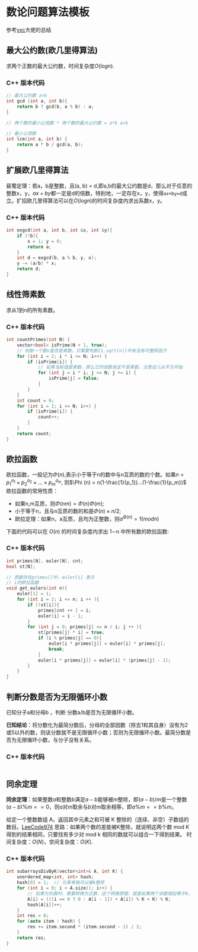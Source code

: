 # 数论问题算法模板

参考[yxc](https://www.acwing.com/blog/content/28/)大佬的总结

## 最大公约数(欧几里得算法)

求两个正数的最大公约数，时间复杂度$O(logn)$.

### C++ 版本代码

```c++
// 最大公约数 a>b
int gcd (int a, int b){
    return b ? gcd(b, a % b) : a;
}

// 两个数的最小公倍数 * 两个数的最大公约数 = a*b a>b

// 最小公倍数
int lcm(int a, int b) {
    return a * b / gcd(a, b);
}
```

## 扩展欧几里得算法

裴蜀定理：若a，b是整数，且(a, b) = d,即a,b的最大公约数是d，那么对于任意的整数x，y，$ax+by$都一定是d的倍数，特别地，一定存在x，y，使得`ax+by=d`成立。扩招欧几里得算法可以在$O(logn)$的时间复杂度内求出系数x，y。

### C++ 版本代码

```c++
int exgcd(int a, int b, int &x, int &y){
    if (!b){
        x = 1; y = 0;
        return a;
    }
    int d = exgcd(b, a % b, y, x);
    y -= (a/b) * x;
    return d;
}
```

## 线性筛素数

求从1到n的所有素数。

### C++ 版本代码

```c++
int countPrimes(int N) {
    vector<bool> isPrime(N + 1, true);
    // 判断一个数n是否是素数，只需要判断[1,sqrt(n)]中有没有可整除因子
    for (int i = 2; i * i <= N; i++) {
        if (isPrime[i]) {
            // 如果当前值是素数，那么它的倍数肯定不是素数，注意这儿从平方开始
            for (int j = i * i; j <= N; j += i) {
                isPrime[j] = false;
            }
        }
    }
    int count = 0;
    for (int i = 2; i <= N; i++) {
        if (isPrime[i]) {
            count++;
        }
    }
    return count;
}
```

## 欧拉函数

欧拉函数，一般记为$\Phi (n)$,表示小于等于n的数中与n互质的数的个数。如果$n=p_1^{a_1}\times p_2^{a_2}\times ... \times p_m^{a_m}$, 则$\Phi (n) = n(1-\frac{1}{p_1})...(1-\frac{1}{p_m})$<br>
欧拉函数的常用性质：

+ 如果n,m互质，则$\Phi (nm) = \Phi(n)\Phi(m)$;
+ 小于等于n，且与n互质的数的和是$\Phi (n)\times n / 2$;
+ 欧拉定理：如果n，a互质，且均为正整数，则$a^{\Phi(n)}=1(mod n)$

下面的代码可以在 $O(n)$ 的时间复杂度内求出 1∼n 中所有数的欧拉函数:

### C++ 版本代码

```c++
int primes[N], euler[N], cnt;
bool st[N];

// 质数存在primes[]中，euler[i] 表示
// i的欧拉函数
void get_eulers(int n){
    euler[1] = 1;
    for (int i = 2; i <= n; i ++ ){
        if (!st[i]){
            primes[cnt ++ ] = i;
            euler[i] = i - 1;
        }
        for (int j = 0; primes[j] <= n / i; j ++ ){
            st[primes[j] * i] = true;
            if (i % primes[j] == 0){
                euler[i * primes[j]] = euler[i] * primes[j];
                break;
            }
            euler[i * primes[j]] = euler[i] * (primes[j] - 1);
        }
    }
}
```

## 判断分数是否为无限循环小数

已知分子a和分母b ，判断 分数a/b是否为无限循环小数。

**已知结论**：将分数化为最简分数后，分母的全部因数（除去1和其自身）没有为2或5以外的数，则该分数就不是无限循环小数；否则为无限循环小数。最简分数是否为无限循环小数，与分子没有关系。

### C++ 版本代码

```c++

```

## 同余定理

**同余定理**：如果整数$a$和整数$b$满足$a-b$能够被$m$整除，即$(a-b)/m$是一个整数$(a-b)\%m==0$，则$a$对$m$取余与$b$对$m$取余相等，即$a\%m==b\%m$。

给定一个整数数组 A，返回其中元素之和可被 K 整除的（连续、非空）子数组的数目。[LeeCode974](https://leetcode-cn.com/problems/subarray-sums-divisible-by-k/)
思路：如果两个数的差能被K整除，就说明这两个数 mod K得到的结果相同，只要找有多少对 mod k 相同的数就可以组合一下得到结果。
时间复杂度：$O(N)$，空间复杂度：$O(K)$.

### C++ 版本代码

```c++
int subarraysDivByK(vector<int>& A, int K) {
    unordered_map<int, int> hash;
    hash[0] = 1;  // 元素单独可以被k整除
    for (int i = 0; i < A.size(); i++) {
        // 如果为负数时，需要转换为正数，这个转换原理，就是如果两个余数相加等于0，可以转换为相减等于0
        A[i] = (((i == 0 ? 0 : A[i - 1]) + A[i]) % K + K) % K;
        hash[A[i]]++;
    }
    int res = 0;
    for (auto item : hash) {
        res += item.second * (item.second - 1) / 2;
    }
    return res;
}
```